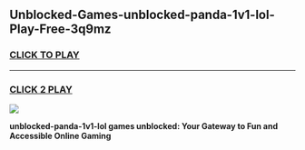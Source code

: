 
## Unblocked-Games-unblocked-panda-1v1-lol-Play-Free-3q9mz
<h3>
<a href="https://premium76.site?title=unblocked-panda-1v1-lol&ref=18A1">CLICK TO PLAY</a></h3>
<hr>

<h3>
<a href="https://premium76.site?title=unblocked-panda-1v1-lol&ref=18A1">CLICK 2 PLAY</a>
  
</h3>

<a href="https://premium76.site?title=unblocked-panda-1v1-lol&ref=18A1"><img src="https://clearcache.store/games.png"></a>


**unblocked-panda-1v1-lol games unblocked: Your Gateway to Fun and Accessible Online Gaming**
